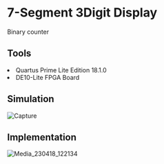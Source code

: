 # 7-Segment 3Digit Display
Binary counter 

## Tools
<li> Quartus Prime Lite Edition 18.1.0 </li>
<li> DE10-Lite FPGA Board </li>

## Simulation
![Capture](https://user-images.githubusercontent.com/127403893/232742616-60628b9d-2ee4-4844-adf6-f017b84cf3ac.JPG)

## Implementation
![Media_230418_122134](https://user-images.githubusercontent.com/127403893/232742790-e81abc28-3ce4-4f22-aac8-6966f78a2845.gif)
